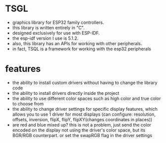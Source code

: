# TSGL
* graphics library for ESP32 family controllers.
* this library is written entirely in "C".
* designed exclusively for use with ESP-IDF.
* the esp-idf version I use is 5.1.2.
* also, this library has an APIs for working with other peripherals.
* in fact, TSQL is a framework for working with the esp32 peripherals

# features
* the ability to install custom drivers without having to change the library code
* the ability to install drivers directly inside the project
* the ability to use different color spaces such as high color and true color to choose from
* the ability to change driver settings for specific display features, which allows you to use 1 driver for most displays (can configure: resolution, offsets, inversion, flipX, flipY, flipXY(changes coordinates in places))
* are red and blue mixed up? this is not a problem, just send the color encoded on the display not using the driver's color space, but its BGR/RGB counterpart. or set the swapRGB flag in the driver settings